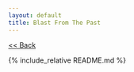 ```yaml
---
layout: default
title: Blast From The Past
---
```


[<< Back](../)

{% include_relative README.md %}